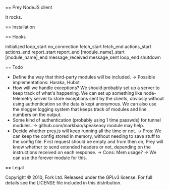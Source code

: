 == Prey NodeJS client

It rocks.

== Installation

== Hooks

initialized
loop_start
no_connection
fetch_start
fetch_end
actions_start
actions_end
report_start
report_end
[module_name]_start
[module_name]_end
message_received
message_sent
loop_end
shutdown

== Todo

- Define the way that third-party modules will be included.
 -> Possible implementations: Haraka, Hubot
- How will we handle exceptions? We should probably set up a server 
  to keep track of what's happening. We can set up something like
  node-telemetry server to store exceptions sent by the clients, obviosly
  without using authentication so the data is kept anonymous.
  We can also use the nlogger logging system that keeps track of modules
  and line numbers on the output.
- Some kind of authentication (probably using 1 time passwds) for tunnel modules.
 -> github.com/markbao/speakeasy module may help.
- Decide whether prey.js will keep running all the time or not.
 -> Pros: We can keep the config stored in memory, without needing to 
    save stuff to the config file. First request should be empty and 
    from then on, Prey will know whether to send extended headers or not, 
    depending on the instructions received on each response.
 -> Cons: Mem usage?
 -> We can use the forever module for this.
  

== Legal

Copyright © 2010, Fork Ltd.
Released under the GPLv3 license.
For full details see the LICENSE file included in this distribution.
